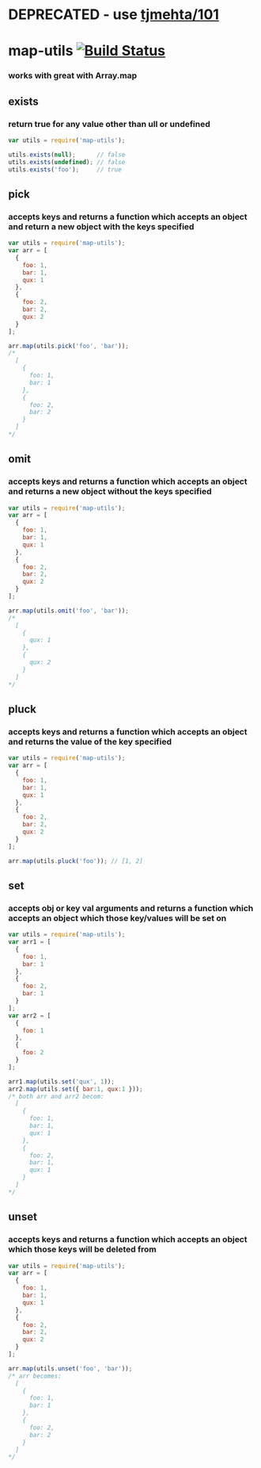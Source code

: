 DEPRECATED - use [tjmehta/101](https://github.com/tjmehta/101)
========

map-utils [![Build Status](https://travis-ci.org/tjmehta/map-utils.png)](https://travis-ci.org/tjmehta/map-utils)
========

### works with great with Array.map

## exists
### return true for any value other than ull or undefined
```js
var utils = require('map-utils');

utils.exists(null);      // false
utils.exists(undefined); // false
utils.exists('foo');     // true
```

## pick
### accepts keys and returns a function which accepts an object and return a new object with the keys specified
```js
var utils = require('map-utils');
var arr = [
  {
    foo: 1,
    bar: 1,
    qux: 1
  },
  {
    foo: 2,
    bar: 2,
    qux: 2
  }
];

arr.map(utils.pick('foo', 'bar'));
/*
  [
    {
      foo: 1,
      bar: 1
    },
    {
      foo: 2,
      bar: 2
    }
  ]
*/
```

## omit
### accepts keys and returns a function which accepts an object and returns a new object without the keys specified
```js
var utils = require('map-utils');
var arr = [
  {
    foo: 1,
    bar: 1,
    qux: 1
  },
  {
    foo: 2,
    bar: 2,
    qux: 2
  }
];

arr.map(utils.omit('foo', 'bar'));
/*
  [
    {
      qux: 1
    },
    {
      qux: 2
    }
  ]
*/
```

## pluck
### accepts keys and returns a function which accepts an object and returns the value of the key specified
```js
var utils = require('map-utils');
var arr = [
  {
    foo: 1,
    bar: 1,
    qux: 1
  },
  {
    foo: 2,
    bar: 2,
    qux: 2
  }
];

arr.map(utils.pluck('foo')); // [1, 2]
```

## set
### accepts obj or key val arguments and returns a function which accepts an object which those key/values will be set on
```js
var utils = require('map-utils');
var arr1 = [
  {
    foo: 1,
    bar: 1
  },
  {
    foo: 2,
    bar: 1
  }
];
var arr2 = [
  {
    foo: 1
  },
  {
    foo: 2
  }
];

arr1.map(utils.set('qux', 1));
arr2.map(utils.set({ bar:1, qux:1 }));
/* both arr and arr2 becom:
  [
    {
      foo: 1,
      bar: 1,
      qux: 1
    },
    {
      foo: 2,
      bar: 1,
      qux: 1
    }
  ]
*/
```

## unset
### accepts keys and returns a function which accepts an object which those keys will be deleted from
```js
var utils = require('map-utils');
var arr = [
  {
    foo: 1,
    bar: 1,
    qux: 1
  },
  {
    foo: 2,
    bar: 2,
    qux: 2
  }
];

arr.map(utils.unset('foo', 'bar'));
/* arr becomes:
  [
    {
      foo: 1,
      bar: 1
    },
    {
      foo: 2,
      bar: 2
    }
  ]
*/
```
